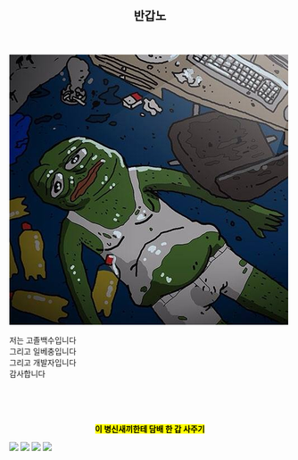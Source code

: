<!DOCTYPE html>
<html lang="ko">
  <head>
    <meta charset="UTF-8"
  </head>
    <body>
      <header><h2>반갑노</h2></header>
      <img src="1741674097.jpg">
      <p>
        저는 고졸백수입니다<br>
        그리고 일베충입니다<br>
        그리고 개발자입니다<br>
        감사합니다<br>
      </p>
      <br>
      <br>
      <br>
       <p align="center"><strong><mark>이 병신새끼한테 담배 한 갑 사주기</mark></strong></p>
      <div>
        <img src="https://img.shields.io/badge/Solana-000?style=for-the-badge&logo=Solana&logoColor=9945FF">
        <img src="https://img.shields.io/badge/Ethereum-3C3C3D?style=for-the-badge&logo=Ethereum&logoColor=white">
        <img src="https://img.shields.io/badge/bitcoin-FF8800?style=for-the-badge&logo=bitcoin&logoColor=white">
        <img src="https://img.shields.io/badge/Xrp-black?style=for-the-badge&logo=xrp&logoColor=white">
      </div>
    </body>
</html>
